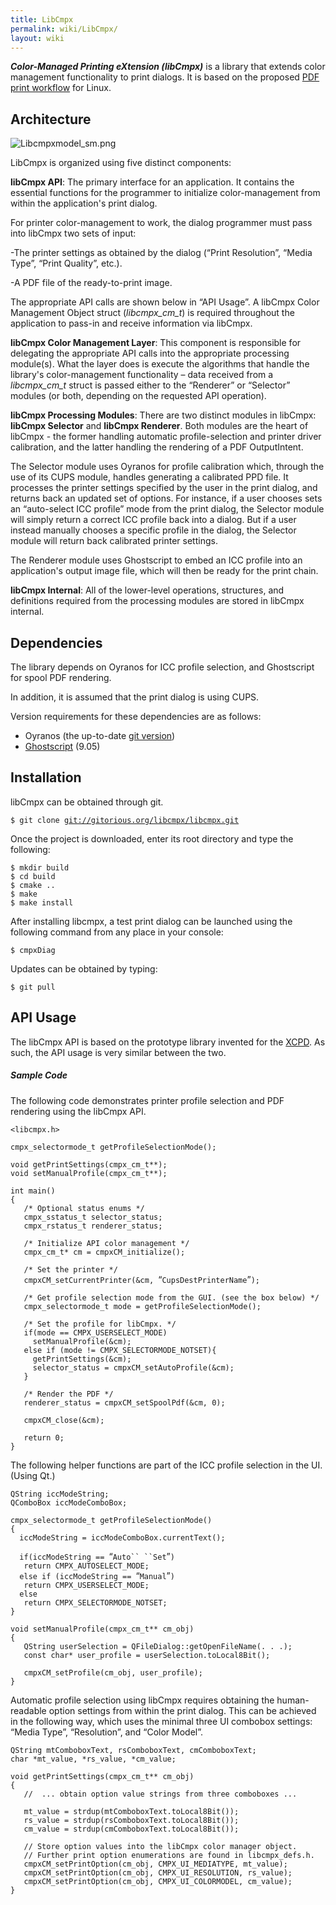 ```yaml
---
title: LibCmpx
permalink: wiki/LibCmpx/
layout: wiki
---
```


***Color-Managed Printing eXtension (libCmpx)*** is a library that
extends color management functionality to print dialogs. It is based on
the proposed [PDF print
workflow](http://www.oyranos.org/2012/02/linux-printing) for Linux.

Architecture
------------

![](Libcmpxmodel_sm.png "Libcmpxmodel_sm.png")

LibCmpx is organized using five distinct components:

**libCmpx API**: The primary interface for an application. It contains
the essential functions for the programmer to initialize
color-management from within the application's print dialog.

For printer color-management to work, the dialog programmer must pass
into libCmpx two sets of input:

-The printer settings as obtained by the dialog (“Print Resolution”,
“Media Type”, “Print Quality”, etc.).

-A PDF file of the ready-to-print image.

The appropriate API calls are shown below in “API Usage”. A libCmpx
Color Management Object struct (*libcmpx\_cm\_t*) is required throughout
the application to pass-in and receive information via libCmpx.

**libCmpx Color Management Layer**: This component is responsible for
delegating the appropriate API calls into the appropriate processing
module(s). What the layer does is execute the algorithms that handle the
library's color-management functionality – data received from a
*libcmpx\_cm\_t* struct is passed either to the “Renderer” or “Selector”
modules (or both, depending on the requested API operation).

**libCmpx Processing Modules**: There are two distinct modules in
libCmpx: **libCmpx Selector** and **libCmpx Renderer**. Both modules are
the heart of libCmpx - the former handling automatic profile-selection
and printer driver calibration, and the latter handling the rendering of
a PDF OutputIntent.

The Selector module uses Oyranos for profile calibration which, through
the use of its CUPS module, handles generating a calibrated PPD file. It
processes the printer settings specified by the user in the print
dialog, and returns back an updated set of options. For instance, if a
user chooses sets an “auto-select ICC profile” mode from the print
dialog, the Selector module will simply return a correct ICC profile
back into a dialog. But if a user instead manually chooses a specific
profile in the dialog, the Selector module will return back calibrated
printer settings.

The Renderer module uses Ghostscript to embed an ICC profile into an
application's output image file, which will then be ready for the print
chain.

**libCmpx Internal**: All of the lower-level operations, structures, and
definitions required from the processing modules are stored in libCmpx
internal.

Dependencies
------------

The library depends on Oyranos for ICC profile selection, and
Ghostscript for spool PDF rendering.

In addition, it is assumed that the print dialog is using CUPS.

Version requirements for these dependencies are as follows:

-   Oyranos (the up-to-date [git
    version](http://www.oyranos.org/wiki/index.php?title=Oyranos/git))
-   [Ghostscript](http://pages.cs.wisc.edu/~ghost/) (9.05)

Installation
------------

libCmpx can be obtained through git.

`$ git clone `[`git://gitorious.org/libcmpx/libcmpx.git`](git://gitorious.org/libcmpx/libcmpx.git)

Once the project is downloaded, enter its root directory and type the
following:

`$ mkdir build`  
`$ cd build`  
`$ cmake ..`  
`$ make`  
`$ make install`

After installing libcmpx, a test print dialog can be launched using the
following command from any place in your console:

`$ cmpxDiag`

Updates can be obtained by typing:

`$ git pull`

API Usage
---------

The libCmpx API is based on the prototype library invented for the
[XCPD](http://www.oyranos.org/wiki/index.php?title=XCPD#API_Usage). As
such, the API usage is very similar between the two.

##### Sample Code

The following code demonstrates printer profile selection and PDF
rendering using the libCmpx API.

`<libcmpx.h>`

`cmpx_selectormode_t getProfileSelectionMode();`

`void getPrintSettings(cmpx_cm_t**);`  
`void setManualProfile(cmpx_cm_t**);`

`int main()`  
`{`  
`   /* Optional status enums */`  
`   cmpx_sstatus_t selector_status;`  
`   cmpx_rstatus_t renderer_status;`  
  
`   /* Initialize API color management */`  
`   cmpx_cm_t* cm = cmpxCM_initialize();     `  
  
`   /* Set the printer */`  
`   cmpxCM_setCurrentPrinter(&cm, `“`CupsDestPrinterName`”`);`  
  
`   /* Get profile selection mode from the GUI. (see the box below) */`  
`   cmpx_selectormode_t mode = getProfileSelectionMode(); `  
  
`   /* Set the profile for libCmpx. */`  
`   if(mode == CMPX_USERSELECT_MODE)`  
`     setManualProfile(&cm);`  
`   else if (mode != CMPX_SELECTORMODE_NOTSET){`  
`     getPrintSettings(&cm);`  
`     selector_status = cmpxCM_setAutoProfile(&cm);`  
`   }`  
  
`   /* Render the PDF */`  
`   renderer_status = cmpxCM_setSpoolPdf(&cm, 0);`  
  
`   cmpxCM_close(&cm);`  
  
`   return 0;`  
`}`

The following helper functions are part of the ICC profile selection in
the UI. (Using Qt.)

`QString iccModeString;`  
`QComboBox iccModeComboBox;`

`cmpx_selectormode_t getProfileSelectionMode()`  
`{`  
`  iccModeString = iccModeComboBox.currentText(); `  
  
`  if(iccModeString == `“`Auto`` ``Set`”`)`  
`   return CMPX_AUTOSELECT_MODE;`  
`  else if (iccModeString == `“`Manual`”`) `  
`   return CMPX_USERSELECT_MODE; `  
`  else`  
`   return CMPX_SELECTORMODE_NOTSET;`  
`}`  
  
`void setManualProfile(cmpx_cm_t** cm_obj)`  
`{`  
`   QString userSelection = QFileDialog::getOpenFileName(. . .);`  
`   const char* user_profile = userSelection.toLocal8Bit();`  
  
`   cmpxCM_setProfile(cm_obj, user_profile);  `  
`}`

Automatic profile selection using libCmpx requires obtaining the
human-readable option settings from within the print dialog. This can be
achieved in the following way, which uses the minimal three UI combobox
settings: “Media Type”, “Resolution”, and “Color Model”.

`QString mtComboboxText, rsComboboxText, cmComboboxText;`  
`char *mt_value, *rs_value, *cm_value;`

`void getPrintSettings(cmpx_cm_t** cm_obj)`  
`{`  
`   //  ... obtain option value strings from three comboboxes ...`  
  
`   mt_value = strdup(mtComboboxText.toLocal8Bit());`  
`   rs_value = strdup(rsComboboxText.toLocal8Bit());`  
`   cm_value = strdup(cmComboboxText.toLocal8Bit());`  
  
`   // Store option values into the libCmpx color manager object. `  
`   // Further print option enumerations are found in libcmpx_defs.h.`  
`   cmpxCM_setPrintOption(cm_obj, CMPX_UI_MEDIATYPE, mt_value);`  
`   cmpxCM_setPrintOption(cm_obj, CMPX_UI_RESOLUTION, rs_value);`  
`   cmpxCM_setPrintOption(cm_obj, CMPX_UI_COLORMODEL, cm_value);`  
`}`
